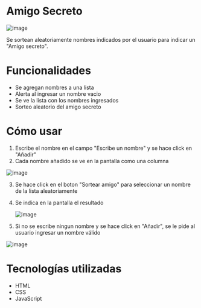 # Amigo Secreto

![image](https://github.com/user-attachments/assets/77f7d430-3a08-4627-ae62-8a69a0ba4db8)

Se sortean aleatoriamente nombres indicados por el usuario para indicar un "Amigo secreto".

# Funcionalidades

* Se agregan nombres a una lista
* Alerta al ingresar un nombre vacio
* Se ve la lista con los nombres ingresados
* Sorteo aleatorio del amigo secreto

# Cómo usar

1. Escribe el nombre en el campo "Escribe un nombre" y se hace click en "Añadir"
2. Cada nombre añadido se ve en la pantalla como una columna
   
  ![image](https://github.com/user-attachments/assets/03f47066-5b43-4fca-b41b-64a121808e39)

3. Se hace click en el boton "Sortear amigo" para seleccionar un nombre de la lista aleatoriamente
4. Se indica en la pantalla el resultado
   
   ![image](https://github.com/user-attachments/assets/44532aa3-d7dc-44e2-a748-afef6484cde8)
   
5. Si no se escribe ningun nombre y se hace click en "Añadir", se le pide al usuario ingresar un nombre válido
   
![image](https://github.com/user-attachments/assets/fe0f931d-7521-4f8a-8fa4-274693185210)

# Tecnologías utilizadas

 * HTML
 * CSS
 * JavaScript



